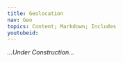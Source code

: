 ```yaml
---
title: Geolocation
nav: Geo
topics: Content; Markdown; Includes
youtubeid:
---
```


*...Under Construction...*
